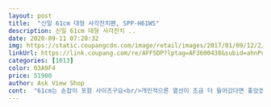 ```yaml
---
layout: post 
title:  "신일 61cm 대형 사각잔치팬, SPP-H61WS" 
description: 신일 61cm 대형 사각잔치 ..
date: 2020-09-11 07:20:32 
img: https://static.coupangcdn.com/image/retail/images/2017/01/09/12/2/c5ac356e-ae15-4ee4-9fdb-dd7921e7a5c2.jpg 
linkUrl: https://link.coupang.com/re/AFFSDP?lptag=AF3600438&subid=ahnPublicAsk&pageKey=1255826907&itemId=2256227958&vendorItemId=3085348425&traceid=V0-113-1bef9e1d5024f0d6 
categories: [1013] 
color: 03A9F4 
price: 51900 
author: Ask View Shop 
cont:  "61cm는 손잡이 포함 사이즈구요<br/>개인적으론 열선이 조금 더 들어갔다면 좋았겠다 싶었어요.<br/><br/>그리고 M자 이중열선 채용으로 과열을 방지하면서<br/>그릴 한 쪽 모퉁이에 보면 기름이 빠질 수 있도록 홈을 만들어놨더라구요,<br/>기름이 살짝 고이더라구요 세심한 디자인 만족해요<br/>내측사이즈는 약 51cm 인점 구매시 꼭! 참고하세요<br/>다양한 요리들을 만들수 있어요❤<br/>대용량 이여서 전부칠때  편해요<br/>도데체 후기글들은 왜 좋은거죠??<br/>되어 있는 소재에 물을 조금 묻혀서 사용하면 편리하구요<br/>디자인도 깔끔하고 사용해보니깐 괜찮네요<br/>뚜껑 칼라가 대부분이 빨강색이던데, 다양한 칼라들이 있었으면 좋겠단 생각은 들었네요  )<br/>마지막 팬을 꺼내 비닐을 벗겼네요.<br/><br/>무게가 제법있어 살펴보기 힘들었습니다.<br/><br/>문제는 손잡이에 있었습니다.<br/> 한쪽 손잡이는 찍힘 자국이 크게 선명하게 있었고 또다른  손잡이에는  큰얼룩이 생겨서  이게 뭐지 문질러봤으나 닦이는 얼룩은 아닌듯하여 사진만 찍고  다시 비닐을 쒸우고 다시 박스에 담았네요.<br/><br/>방지할수 있고 내구성이 우수하네요)<br/>부추 부침개랑 호박 부침개 해먹어 봤거든요<br/>부침개를 자쥬 해먹는 편이에요<br/>비닐 쌓여 있는데 뭔가 이상한게 느껴져봤더니  팬이랑 연결하는 잭  색깔이 이상합니다.<br/> 약간 불에 끄을린것 같은 색이라 일단 사진 찍어 놓고  다음 뚜껑을 꺼냈습니다.<br/><br/>사용도 하기전에  문제점이 눈에 보이니 사용하기 꺼려지네요.<br/><br/>사용후에는 주방세제는 자제하는게 좋을듯 해요❤<br/>사이즈는 61cm 대형 사이즈로 큼직하고 넓직해서<br/>사진첨부했으니 확인해보세요.<br/>  이런 제품 사겠는지? ㅠ.<br/>ㅠ<br/>선물용으로 샀는데 눈에 보이는 하자가 너무많아  드렸다가 오히려 욕먹을듯 하여 반품을 해야겠습니다.<br/><br/>세심하게 신경쓴 부분도 맘에 들었어요,<br/>수명도 짧고 열이 떨어져서 고장나더라구요 주의하세요!<br/>신일 대형 사각잔치팬 츄천할게요❤<br/>안정감 있는 손잡이가 넓어서 옮길때 좋아요❤<br/>앉아서 편리하게 잔치팬 구입해서 사용해보았어요^^<br/>어머님댁에 선물 드릴려고 고르고 골라서 후기평이 정말 좋아서  몇번을 망설이다 구입했는데 실망입니다.<br/><br/>엄마가 다리가 좀 약하셔서<br/>열 조절 미숙했던 점 제외하곤, 전체적으로 괜찮은 편이었어요,<br/>열을 고르게 배분 할수 있어서 좋아요!<br/>열이 골고루 끝까지 전달은 안되더라구요ㅜ<br/>열전도를 막아주게 설계되어 있어서<br/>예전에 주방세제로 사용하고 물로 헹궜더니<br/>음식하는곳 아니니까 괜찮아 스스로 위로하며<br/>이건 촘촘히 안부치고 큼직하게 부쳐서 열전도가<br/>이리저리 살펴보니 괜찮은가 하던차 한쪽이 칼같은 뽀족한것에 찍힌 자국이 두군데 있더군요.<br/>  ㅠ.<br/>ㅠ<br/>이번이 첫 구매라서 사용방법이 약간 미숙해서 온도 조절이 쉽지 않았네요,<br/>이점이 아쉽네요 골고루 전달이 되었으면 좋겠어요<br/>이정도면 괜찮겠다 했는데<br/>일단 팬바닥은 눈으로 살필때 큰하자 없어 보였는데<br/>자주 쓰다보면 괜찮을 듯 ^^<br/>제일 큰 사이즈의 고등어 두마리를 구웠는데, 자리가 아주 널널했어요.<br/> 사이즈로는 최고!!<br/>제품 박스에 바로 운송장 붙어서 왔는데 한쪽 모서리가 찌그러져서 살짝 기분 상한채 제품을 뜯었네요.<br/> 박스 뜯었을때 냄새 엄청 심합니다.<br/> ㅠ.<br/>ㅠ<br/>젤위에 전기 연결선과 뚜껑 손잡이가 들어있더군요.<br/><br/>직접 받아보니 정말 사이즈가 크더라구요.<br/><br/>처음 받고 소독한다고 물에 식초 넣고 끓여봤는데, 사진에 보는 것처럼 열선이 m 자형으로 되어있네요,<br/>추가로 이번에 두부를 촘촘하게 부쳤거등요<br/>키친타올로 기름기를 닦아내고 부드러운 재질로<br/>팬에 끝부분에 약간에 홈이 있어서<br/>팬은 다이아몬드 코팅처리 되어 있어서 눌러붙음을<br/>한 번에 전 부칠때 많은 양을 할거라서, 우선 제일 큰 제품들을 골랐는데<br/>후기글 너무 믿지 맙시다.<br/> 또 속았네요 ㅠ.<br/>ㅠ<br/>" 
---
```

